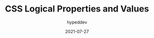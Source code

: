 ---
author: hypeddev
date: 2021-07-27
layout: post.njk
publisher: css
tags:
  - article
  - css
  - logical-properties
target_url: https://css-tricks.com/css-logical-properties-and-values/
title: CSS Logical Properties and Values
---